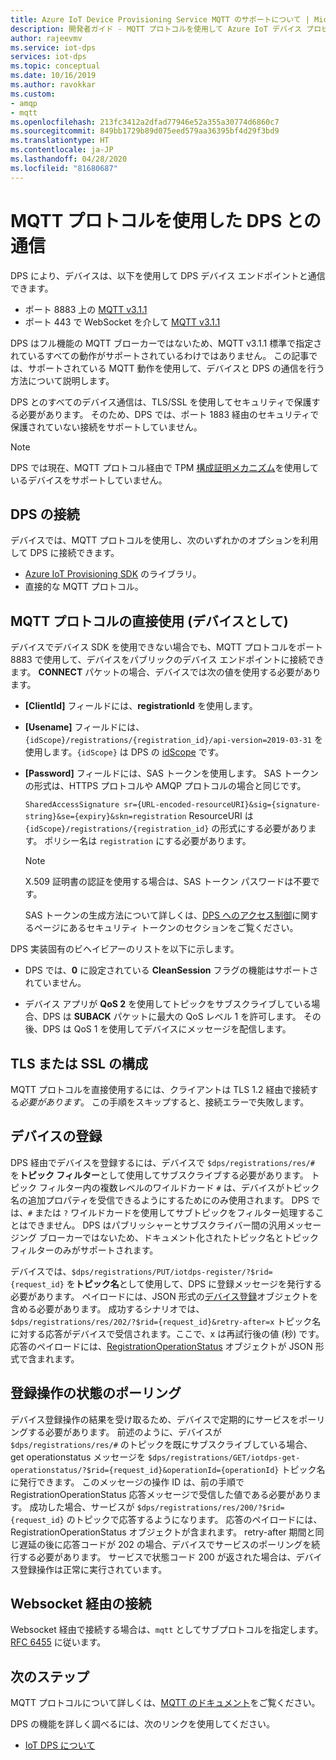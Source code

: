 ```yaml
---
title: Azure IoT Device Provisioning Service MQTT のサポートについて | Microsoft Docs
description: 開発者ガイド - MQTT プロトコルを使用して Azure IoT デバイス プロビジョニング サービス (DPS) デバイスに接続されたエンドポイントに接続するデバイスのサポート。
author: rajeevmv
ms.service: iot-dps
services: iot-dps
ms.topic: conceptual
ms.date: 10/16/2019
ms.author: ravokkar
ms.custom:
- amqp
- mqtt
ms.openlocfilehash: 213fc3412a2dfad77946e52a355a30774d6860c7
ms.sourcegitcommit: 849bb1729b89d075eed579aa36395bf4d29f3bd9
ms.translationtype: HT
ms.contentlocale: ja-JP
ms.lasthandoff: 04/28/2020
ms.locfileid: "81680687"
---
```

# <a name="communicate-with-your-dps-using-the-mqtt-protocol"></a>MQTT プロトコルを使用した DPS との通信

DPS により、デバイスは、以下を使用して DPS デバイス エンドポイントと通信できます。

* ポート 8883 上の [MQTT v3.1.1](https://mqtt.org/)
* ポート 443 で WebSocket を介して [MQTT v3.1.1](http://docs.oasis-open.org/mqtt/mqtt/v3.1.1/os/mqtt-v3.1.1-os.html#_Toc398718127)

DPS はフル機能の MQTT ブローカーではないため、MQTT v3.1.1 標準で指定されているすべての動作がサポートされているわけではありません。 この記事では、サポートされている MQTT 動作を使用して、デバイスと DPS の通信を行う方法について説明します。

DPS とのすべてのデバイス通信は、TLS/SSL を使用してセキュリティで保護する必要があります。 そのため、DPS では、ポート 1883 経由のセキュリティで保護されていない接続をサポートしていません。

 > [!NOTE] 
 > DPS では現在、MQTT プロトコル経由で TPM [構成証明メカニズム](https://docs.microsoft.com/azure/iot-dps/concepts-device#attestation-mechanism)を使用しているデバイスをサポートしていません。

## <a name="connecting-to-dps"></a>DPS の接続

デバイスでは、MQTT プロトコルを使用し、次のいずれかのオプションを利用して DPS に接続できます。

* [Azure IoT Provisioning SDK](https://docs.microsoft.com/azure/iot-hub/iot-hub-devguide-sdks#microsoft-azure-provisioning-sdks) のライブラリ。
* 直接的な MQTT プロトコル。

## <a name="using-the-mqtt-protocol-directly-as-a-device"></a>MQTT プロトコルの直接使用 (デバイスとして)

デバイスでデバイス SDK を使用できない場合でも、MQTT プロトコルをポート 8883 で使用して、デバイスをパブリックのデバイス エンドポイントに接続できます。 **CONNECT** パケットの場合、デバイスでは次の値を使用する必要があります。

* **[ClientId]** フィールドには、**registrationId** を使用します。

* **[Usename]** フィールドには、`{idScope}/registrations/{registration_id}/api-version=2019-03-31` を使用します。`{idScope}` は DPS の [idScope](https://docs.microsoft.com/azure/iot-dps/concepts-device#id-scope) です。

* **[Password]** フィールドには、SAS トークンを使用します。 SAS トークンの形式は、HTTPS プロトコルや AMQP プロトコルの場合と同じです。

  `SharedAccessSignature sr={URL-encoded-resourceURI}&sig={signature-string}&se={expiry}&skn=registration` ResourceURI は `{idScope}/registrations/{registration_id}` の形式にする必要があります。 ポリシー名は `registration` にする必要があります。

  > [!NOTE]
  > X.509 証明書の認証を使用する場合は、SAS トークン パスワードは不要です。

  SAS トークンの生成方法について詳しくは、[DPS へのアクセス制御](how-to-control-access.md#security-tokens)に関するページにあるセキュリティ トークンのセクションをご覧ください。

DPS 実装固有のビヘイビアーのリストを以下に示します。

 * DPS では、**0** に設定されている **CleanSession** フラグの機能はサポートされていません。

 * デバイス アプリが **QoS 2** を使用してトピックをサブスクライブしている場合、DPS は **SUBACK** パケットに最大の QoS レベル 1 を許可します。 その後、DPS は QoS 1 を使用してデバイスにメッセージを配信します。

## <a name="tlsssl-configuration"></a>TLS または SSL の構成

MQTT プロトコルを直接使用するには、クライアントは TLS 1.2 経由で接続する*必要があります*。 この手順をスキップすると、接続エラーで失敗します。


## <a name="registering-a-device"></a>デバイスの登録

DPS 経由でデバイスを登録するには、デバイスで `$dps/registrations/res/#` を**トピック フィルター**として使用してサブスクライブする必要があります。 トピック フィルター内の複数レベルのワイルドカード `#` は、デバイスがトピック名の追加プロパティを受信できるようにするためにのみ使用されます。 DPS では、`#` または `?` ワイルドカードを使用してサブトピックをフィルター処理することはできません。 DPS はパブリッシャーとサブスクライバー間の汎用メッセージング ブローカーではないため、ドキュメント化されたトピック名とトピック フィルターのみがサポートされます。

デバイスでは、`$dps/registrations/PUT/iotdps-register/?$rid={request_id}` を**トピック名**として使用して、DPS に登録メッセージを発行する必要があります。 ペイロードには、JSON 形式の[デバイス登録](https://docs.microsoft.com/rest/api/iot-dps/runtimeregistration/registerdevice#deviceregistration)オブジェクトを含める必要があります。
成功するシナリオでは、`$dps/registrations/res/202/?$rid={request_id}&retry-after=x` トピック名に対する応答がデバイスで受信されます。ここで、x は再試行後の値 (秒) です。 応答のペイロードには、[RegistrationOperationStatus](https://docs.microsoft.com/rest/api/iot-dps/runtimeregistration/registerdevice#registrationoperationstatus) オブジェクトが JSON 形式で含まれます。

## <a name="polling-for-registration-operation-status"></a>登録操作の状態のポーリング

デバイス登録操作の結果を受け取るため、デバイスで定期的にサービスをポーリングする必要があります。 前述のように、デバイスが `$dps/registrations/res/#` のトピックを既にサブスクライブしている場合、get operationstatus メッセージを `$dps/registrations/GET/iotdps-get-operationstatus/?$rid={request_id}&operationId={operationId}` トピック名に発行できます。 このメッセージの操作 ID は、前の手順で RegistrationOperationStatus 応答メッセージで受信した値である必要があります。 成功した場合、サービスが `$dps/registrations/res/200/?$rid={request_id}` のトピックで応答するようになります。 応答のペイロードには、RegistrationOperationStatus オブジェクトが含まれます。 retry-after 期間と同じ遅延の後に応答コードが 202 の場合、デバイスでサービスのポーリングを続行する必要があります。 サービスで状態コード 200 が返された場合は、デバイス登録操作は正常に実行されています。

## <a name="connecting-over-websocket"></a>Websocket 経由の接続
Websocket 経由で接続する場合は、`mqtt` としてサブプロトコルを指定します。 [RFC 6455](https://tools.ietf.org/html/rfc6455) に従います。

## <a name="next-steps"></a>次のステップ

MQTT プロトコルについて詳しくは、[MQTT のドキュメント](https://mqtt.org/documentation)をご覧ください。

DPS の機能を詳しく調べるには、次のリンクを使用してください。

* [IoT DPS について](about-iot-dps.md)
